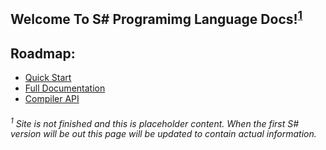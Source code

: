 ## Welcome To S# Programimg Language Docs!<sup>[1](https://github.com/mineTomek/ssharplang/edit/gh-pages/index.md#1-site-is-not-finished-and-this-is-placeholder-content-when-the-first-s-version-will-be-out-this-page-will-be-updated-to-contain-actual-information)

## Roadmap:
* [Quick Start](/quick-start.md)
* [Full Documentation](/docs.md)
* [Compiler API](api-docs.md)

###### <sup>1</sup> Site is not finished and this is placeholder content. When the first S# version will be out this page will be updated to contain actual information.
